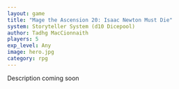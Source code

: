 ```yaml
---
layout: game
title: "Mage the Ascension 20: Isaac Newton Must Die" 
system: Storyteller System (d10 Dicepool)
author: Tadhg MacCionnaith
players: 5
exp_level: Any
image: hero.jpg
category: rpg
---
```


Description coming soon
